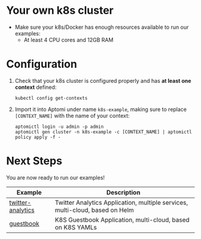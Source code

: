 # Your own k8s cluster 
* Make sure your k8s/Docker has enough resources available to run our examples:
    * At least 4 CPU cores and 12GB RAM

# Configuration
1. Check that your k8s cluster is configured properly and has **at least one context** defined:
    ```
    kubectl config get-contexts
    ```   
   
2. Import it into Aptomi under name `k8s-example`, making sure to replace `[CONTEXT_NAME]` with the name of your context:
    ```
    aptomictl login -u admin -p admin
    aptomictl gen cluster -n k8s-example -c [CONTEXT_NAME] | aptomictl policy apply -f -
    ```

# Next Steps
You are now ready to run our examples!

Example    | Description
-----------|------------
[twitter-analytics](../examples/twitter-analytics) | Twitter Analytics Application, multiple services, multi-cloud, based on Helm
[guestbook](../examples/guestbook) | K8S Guestbook Application, multi-cloud, based on K8S YAMLs
